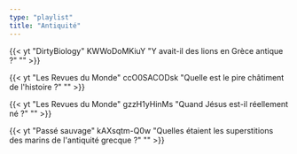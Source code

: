 ```yaml
---
type: "playlist"
title: "Antiquité"
---
```



{{< yt "DirtyBiology" KWWoDoMKiuY "Y avait-il des lions en Grèce antique ?" "" >}}

{{< yt "Les Revues du Monde" ccO0SACODsk "Quelle est le pire châtiment de l'histoire ?" "" >}}

{{< yt "Les Revues du Monde" gzzH1yHinMs "Quand Jésus est-il réellement né ?" "" >}}

{{< yt "Passé sauvage" kAXsqtm-Q0w "Quelles étaient les superstitions des marins de l'antiquité grecque ?" "" >}}
